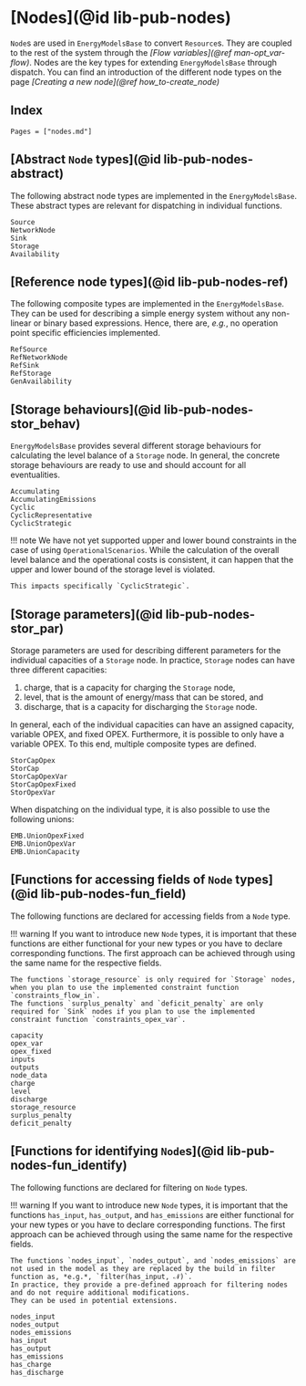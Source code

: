 # [Nodes](@id lib-pub-nodes)

`Node`s are used in `EnergyModelsBase` to convert `Resource`s.
They are coupled to the rest of the system through the *[Flow variables](@ref man-opt_var-flow)*.
Nodes are the key types for extending `EnergyModelsBase` through dispatch.
You can find an introduction of the different node types on the page *[Creating a new node](@ref how_to-create_node)*

## Index

```@index
Pages = ["nodes.md"]
```

## [Abstract `Node` types](@id lib-pub-nodes-abstract)

The following abstract node types are implemented in the `EnergyModelsBase`.
These abstract types are relevant for dispatching in individual functions.

```@docs
Source
NetworkNode
Sink
Storage
Availability
```

## [Reference node types](@id lib-pub-nodes-ref)

The following composite types are implemented in the `EnergyModelsBase`.
They can be used for describing a simple energy system without any non-linear or binary based expressions.
Hence, there are, *e.g.*, no operation point specific efficiencies implemented.

```@docs
RefSource
RefNetworkNode
RefSink
RefStorage
GenAvailability
```

## [Storage behaviours](@id lib-pub-nodes-stor_behav)

`EnergyModelsBase` provides several different storage behaviours for calculating the level balance of a `Storage` node.
In general, the concrete storage behaviours are ready to use and should account for all eventualities.

```@docs
Accumulating
AccumulatingEmissions
Cyclic
CyclicRepresentative
CyclicStrategic
```

!!! note
    We have not yet supported upper and lower bound constraints in the case of using `OperationalScenarios`.
    While the calculation of the overall level balance and the operational costs is consistent, it can happen that the upper and lower bound of the storage level is violated.

    This impacts specifically `CyclicStrategic`.

## [Storage parameters](@id lib-pub-nodes-stor_par)

Storage parameters are used for describing different parameters for the individual capacities of a `Storage` node.
In practice, `Storage` nodes can have three different capacities:

1. charge, that is a capacity for charging the `Storage` node,
2. level, that is the amount of energy/mass that can be stored, and
3. discharge, that is a capacity for discharging the `Storage` node.

In general, each of the individual capacities can have an assigned capacity, variable OPEX, and fixed OPEX.
Furthermore, it is possible to only have a variable OPEX.
To this end, multiple composite types are defined.

```@docs
StorCapOpex
StorCap
StorCapOpexVar
StorCapOpexFixed
StorOpexVar
```

When dispatching on the individual type, it is also possible to use the following unions:

```@docs
EMB.UnionOpexFixed
EMB.UnionOpexVar
EMB.UnionCapacity
```

## [Functions for accessing fields of `Node` types](@id lib-pub-nodes-fun_field)

The following functions are declared for accessing fields from a `Node` type.

!!! warning
    If you want to introduce new `Node` types, it is important that these functions are either functional for your new types or you have to declare corresponding functions.
    The first approach can be achieved through using the same name for the respective fields.

    The functions `storage_resource` is only required for `Storage` nodes, when you plan to use the implemented constraint function `constraints_flow_in`.
    The functions `surplus_penalty` and `deficit_penalty` are only required for `Sink` nodes if you plan to use the implemented constraint function `constraints_opex_var`.

```@docs
capacity
opex_var
opex_fixed
inputs
outputs
node_data
charge
level
discharge
storage_resource
surplus_penalty
deficit_penalty
```

## [Functions for identifying `Node`s](@id lib-pub-nodes-fun_identify)

The following functions are declared for filtering on `Node` types.

!!! warning
    If you want to introduce new `Node` types, it is important that the functions `has_input`, `has_output`, and `has_emissions` are either functional for your new types or you have to declare corresponding functions.
    The first approach can be achieved through using the same name for the respective fields.

    The functions `nodes_input`, `nodes_output`, and `nodes_emissions` are not used in the model as they are replaced by the build in filter function as, *e.g.*, `filter(has_input, 𝒩)`.
    In practice, they provide a pre-defined approach for filtering nodes and do not require additional modifications.
    They can be used in potential extensions.

```@docs
nodes_input
nodes_output
nodes_emissions
has_input
has_output
has_emissions
has_charge
has_discharge
```
